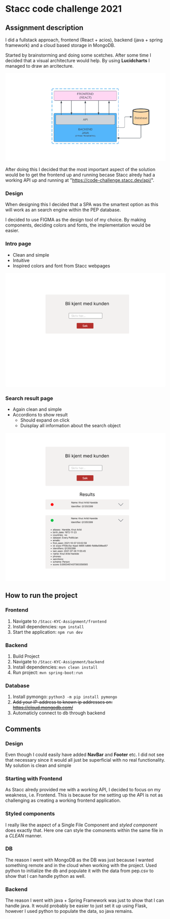 
# Stacc code challenge 2021

## Assignment description

I did a fullstack approach, frontend (React + acios), backend (java + spring framework) and a cloud based storage in MongoDB. 

Started by brainstorming and doing some scetches. After some time I decided that a visual architecture would help. By using **Lucidcharts** I managed to draw an arcitecture.

![Arcitecture](assets/Arcitecture.png)

After doing this I decided that the most important aspect of the solution would be to get the frontend up and running becase Stacc alredy had a working API up and running at "https://code-challenge.stacc.dev/api/". 

### Design
When designing this I decided that a SPA was the smartest option as this will work as an search engine within the PEP database.

I decided to use FIGMA as the design tool of my choice. By making components, deciding colors and fonts, the implementation would be easier.

### Intro page
- Clean and simple
- Intuitive
- Inspired colors and font from Stacc webpages

![Arcitecture](assets/FrontPage.png)

### Search result page
- Again clean and simple 
- Accordions to show result
  - Should expand on click
  - Duisplay all information about the search object

![Arcitecture](assets/ResultPage.png)


## How to run the project

### Frontend
1. Navigate to `/Stacc-KYC-Assignment/frontend`
2. Install dependencies: `npm install`
3. Start the application: `npm run dev`

### Backend
1. Build Project 
2. Navigate to `/Stacc-KYC-Assignment/backend`
  1. Install dependencies: `mvn clean install`
  2. Run project: `mvn spring-boot:run`

### Database
1. Install pymongo: `python3 -m pip install pymongo`
2. ~~Add your IP-address to known ip addresses on: https://cloud.mongodb.com/~~
3. Automaticly connect to db through backend


## Comments

### Design
Even though I could easily have added __NavBar__ and __Footer__ etc. I did not see that necessary since it would all just be superficial with no real functionality. My solution is clean and simple

### Starting with Frontend
As Stacc alredy provided me with a working API, I decided to focus on my weakness, i.e. Frontend. This is because for me setting up the API is not as challenging as creating a working frontend application.

### Styled components
I really like the aspect of a Single File Component and _styled component_ does exactly that. Here one can style the comonents within the same file in a _CLEAN_ manner. 

### DB
The reason I went with MongoDB as the DB was just because I wanted something remote and in the cloud when working with the project. Used python to initialize the db and populate it with the data from pep.csv to show that I can handle python as well.

### Backend
The reason I went with java + Spring Framework was just to show that I can handle java. It would probably be easier to just set it up using Flask, however I used python to populate the data, so java remains.

